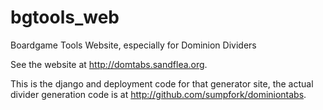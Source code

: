 # bgtools_web
Boardgame Tools Website, especially for Dominion Dividers

See the website at http://domtabs.sandflea.org.

This is the django and deployment code for that generator site, the actual divider generation code is at http://github.com/sumpfork/dominiontabs.
